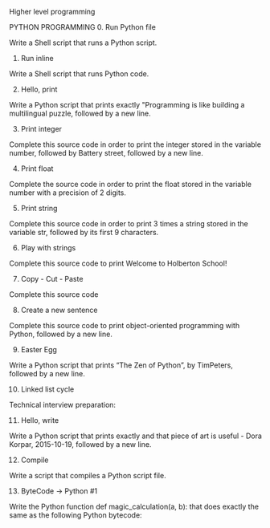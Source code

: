 Higher level programming


PYTHON PROGRAMMING
0. Run Python file

Write a Shell script that runs a Python script.

1. Run inline

Write a Shell script that runs Python code.

2. Hello, print

Write a Python script that prints exactly "Programming is like building a multilingual puzzle, followed by a new line.

3. Print integer

Complete this source code in order to print the integer stored in the variable number, followed by Battery street, followed by a new line.

4. Print float

Complete the source code in order to print the float stored in the variable number with a precision of 2 digits.

5. Print string

Complete this source code in order to print 3 times a string stored in the variable str, followed by its first 9 characters.

6. Play with strings

Complete this source code to print Welcome to Holberton School!

7. Copy - Cut - Paste

Complete this source code

8. Create a new sentence

Complete this source code to print object-oriented programming with Python, followed by a new line.

9. Easter Egg

Write a Python script that prints “The Zen of Python”, by TimPeters, followed by a new line.

10. Linked list cycle

Technical interview preparation:

11. Hello, write

Write a Python script that prints exactly and that piece of art is useful - Dora Korpar, 2015-10-19, followed by a new line.

12. Compile

Write a script that compiles a Python script file.

13. ByteCode -> Python #1

Write the Python function def magic_calculation(a, b): that does exactly the same as the following Python bytecode:
